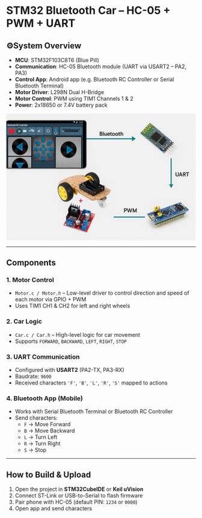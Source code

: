 # STM32 Bluetooth Car – HC-05 + PWM + UART

## ⚙System Overview

- **MCU**: STM32F103C8T6 (Blue Pill)
- **Communication**: HC-05 Bluetooth module (UART via USART2 – PA2, PA3)
- **Control App**: Android app (e.g. Bluetooth RC Controller or Serial Bluetooth Terminal)
- **Motor Driver**: L298N Dual H-Bridge
- **Motor Control**: PWM using TIM1 Channels 1 & 2
- **Power**: 2x18650 or 7.4V battery pack

![System Diagram](images/Diagram.png)

---

## Components

### 1. Motor Control
- `Motor.c / Motor.h` – Low-level driver to control direction and speed of each motor via GPIO + PWM
- Uses TIM1 CH1 & CH2 for left and right wheels

### 2. Car Logic
- `Car.c / Car.h` – High-level logic for car movement
- Supports `FORWARD`, `BACKWARD`, `LEFT`, `RIGHT`, `STOP`

### 3. UART Communication
- Configured with **USART2** (PA2-TX, PA3-RX)
- Baudrate: `9600`
- Received characters `'F'`, `'B'`, `'L'`, `'R'`, `'S'` mapped to actions

### 4. Bluetooth App (Mobile)
- Works with Serial Bluetooth Terminal or Bluetooth RC Controller
- Send characters:
  - `F` → Move Forward
  - `B` → Move Backward
  - `L` → Turn Left
  - `R` → Turn Right
  - `S` → Stop

---

## How to Build & Upload

1. Open the project in **STM32CubeIDE** or **Keil uVision**
2. Connect ST-Link or USB-to-Serial to flash firmware
3. Pair phone with HC-05 (default PIN: `1234` or `0000`)
4. Open app and send characters
